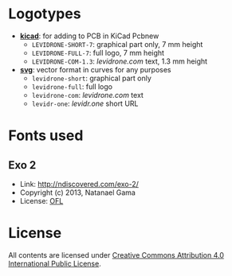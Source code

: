Logotypes
=========

* **[kicad](/kicad/)**: for adding to PCB in KiCad Pcbnew
  - `LEVIDRONE-SHORT-7`: graphical part only, 7 mm height
  - `LEVIDRONE-FULL-7`: full logo, 7 mm height
  - `LEVIDRONE-COM-1.3`: _levidrone.com_ text, 1.3 mm height
* **[svg](/svg/)**: vector format in curves for any purposes
  - `levidrone-short`: graphical part only
  - `levidrone-full`: full logo
  - `levidrone-com`: _levidrone.com_ text
  - `levidr-one`: _levidr.one_ short URL

Fonts used
==========

Exo 2
-----

* Link: http://ndiscovered.com/exo-2/
* Copyright (c) 2013, Natanael Gama
* License: [OFL](http://scripts.sil.org/OFL)


License
=======

All contents are licensed under [Creative Commons Attribution 4.0 International Public License](https://creativecommons.org/licenses/by/4.0/).
